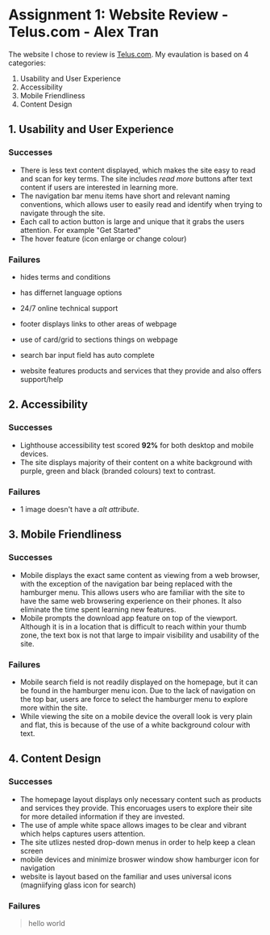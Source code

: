 # Assignment 1: Website Review - Telus.com - Alex Tran
The website I chose to review is [Telus.com](https://www.telus.com/en/). My evaulation is based on 4 categories:

1. Usability and User Experience
2. Accessibility
3. Mobile Friendliness
4. Content Design

## 1. Usability and User Experience
### Successes
- There is less text content displayed, which makes the site easy to read and scan for key terms. The site includes *read more* buttons after text content if users are interested in learning more.
- The navigation bar menu items have short and relevant naming conventions, which allows user to easily read and identify when trying to navigate through the site. 
- Each call to action button is large and unique that it grabs the users attention. For example "Get Started"
- The hover feature (icon enlarge or change colour)

### Failures

- hides terms and conditions
- has differnet language options 
- 24/7 online technical support

- footer displays links to other areas of webpage

- use of card/grid to sections things on webpage

- search bar input field has auto complete

- website features products and services that they provide and also offers support/help

## 2. Accessibility
### Successes
- Lighthouse accessibility test scored **92%** for both desktop and mobile devices.
- The site displays majority of their content on a white background with purple, green and black (branded colours) text to contrast.

### Failures
- 1 image doesn't have a *alt attribute*.

## 3. Mobile Friendliness
### Successes
- Mobile displays the exact same content as viewing from a web browser, with the exception of the navigation bar being replaced with the hamburger menu. This allows users who are familiar with the site to have the same web browsering experience on their phones. It also eliminate the time spent learning new features.
- Mobile prompts the download app feature on top of the viewport. Although it is in a location that is difficult to reach within your thumb zone, the text box is not that large to impair visibility and usability of the site.

### Failures
- Mobile search field is not readily displayed on the homepage, but it can be found in the hamburger menu icon. Due to the lack of navigation on the top bar, users are force to select the hamburger menu to explore more within the site.
- While viewing the site on a mobile device the overall look is very plain and flat, this is because of the use of a white background colour with text.

## 4. Content Design
### Successes
- The homepage layout displays only necessary content such as products and services they provide. This encoruages users to explore their site for more detailed information if they are invested.
- The use of ample white space allows images to be clear and vibrant which helps captures users attention.
- The site utlizes nested drop-down menus in order to help keep a clean screen
- mobile devices and minimize broswer window show hamburger icon for navigation
- website is layout based on the familiar and uses universal icons (magniifying glass icon for search)

### Failures


>hello world
